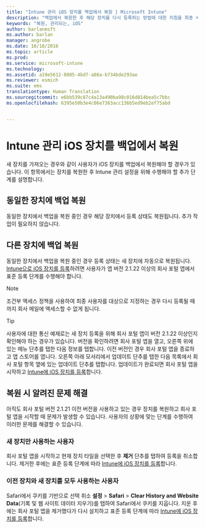 ```yaml
---
title: "Intune 관리 iOS 장치를 백업에서 복원 | Microsoft Intune"
description: "백업에서 복원한 후 해당 장치를 다시 등록하는 방법에 대한 지침을 최종 사용자에게 제공합니다."
keywords: "복원, 관리되는, iOS"
author: barlanmsft
ms.author: barlan
manager: angrobe
ms.date: 10/18/2016
ms.topic: article
ms.prod: 
ms.service: microsoft-intune
ms.technology: 
ms.assetid: a19e5612-8805-4bd7-a86a-b734bde293ae
ms.reviewer: esmich
ms.suite: ems
translationtype: Human Translation
ms.sourcegitcommit: e6bb539c87c4a13a490ba98c016d814bea5c7bbc
ms.openlocfilehash: 6395e50b3e4c06e7363acc136b5ed9eb2ef75abd


---
```


# Intune 관리 iOS 장치를 백업에서 복원

새 장치를 가져오는 경우와 같이 사용자가 iOS 장치를 백업에서 복원해야 할 경우가 있습니다. 이 항목에서는 장치를 복원한 후 Intune 관리 설정을 위해 수행해야 할 추가 단계를 설명합니다.

## 동일한 장치에 백업 복원

동일한 장치에서 백업을 복원 중인 경우 해당 장치에서 등록 상태도 복원됩니다. 추가 작업이 필요하지 않습니다.

## 다른 장치에 백업 복원

동일한 장치에서 백업을 복원 중인 경우 등록 상태는 새 장치에 자동으로 복원됩니다. [Intune으로 iOS 장치를 등록](/Intune/EndUser/enroll-your-device-in-intune-ios)하려면 사용자가 앱 버전 2.1.22 이상의 회사 포털 앱에서 표준 등록 단계를 수행해야 합니다.

> [!NOTE]
> 조건부 액세스 정책을 사용하여 최종 사용자를 대상으로 지정하는 경우 다시 등록될 때까지 회사 메일에 액세스할 수 없게 됩니다.

> [!TIP]
> 사용자에 대한 통신 예제로는 새 장치 등록을 위해 회사 포털 앱이 버전 2.1.22 이상인지 확인해야 하는 경우가 있습니다. 버전을 확인하려면 회사 포털 앱을 열고, 오른쪽 위에 있는 메뉴 단추를 탭한 다음 정보를 탭합니다. 이전 버전인 경우 회사 포털 앱을 종료하고 앱 스토어를 엽니다. 오른쪽 아래 모서리에서 업데이트 단추를 탭한 다음 목록에서 회사 포털 항목 옆에 있는 업데이트 단추를 탭합니다. 업데이트가 완료되면 회사 포털 앱을 시작하고 [Intune에 iOS 장치를 등록](/Intune/EndUser/enroll-your-device-in-intune-ios)합니다.

## 복원 시 알려진 문제 해결

아직도 회사 포털 버전 2.1.21 이전 버전을 사용하고 있는 경우 장치를 복원하고 회사 포털 앱을 시작할 때 문제가 발생할 수 있습니다. 사용자의 상황에 맞는 단계를 수행하여 이러한 문제를 해결할 수 있습니다.

### 새 장치만 사용하는 사용자
회사 포털 앱을 시작하고 현재 장치 타일을 선택한 후 __제거__ 단추를 탭하여 등록을 취소합니다. 제거한 후에는 표준 등록 단계에 따라 [Intune에 iOS 장치를 등록](/Intune/EndUser/enroll-your-device-in-intune-ios)합니다.

### 이전 장치와 새 장치를 모두 사용하는 사용자
Safari에서 쿠키를 기반으로 선택 취소 __설정__ > __Safari__ > __Clear History and Website Data__(기록 및 웹 사이트 데이터 지우기)를 탭하여 Safari에서 쿠키를 지웁니다. 지운 후에는 회사 포털 앱을 제거했다가 다시 설치하고 표준 등록 단계에 따라 [Intune에 iOS 장치를 등록](/Intune/EndUser/enroll-your-device-in-intune-ios)합니다.



<!--HONumber=Oct16_HO3-->


